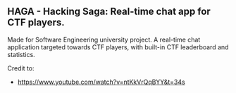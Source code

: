 HAGA - Hacking Saga: Real-time chat app for CTF players.
---
Made for Software Engineering university project. A real-time chat application targeted towards CTF players, with built-in CTF leaderboard and statistics.

Credit to:
- https://www.youtube.com/watch?v=ntKkVrQqBYY&t=34s
